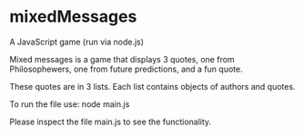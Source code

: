 # mixedMessages

A JavaScript game (run via node.js)

Mixed messages is a game that displays 3 quotes, one from Philosophewers, one from future predictions, and a fun quote.

These quotes are in 3 lists. Each list contains objects of authors and quotes.

To run the file use:
node main.js


Please inspect the file main.js to see the functionality.
